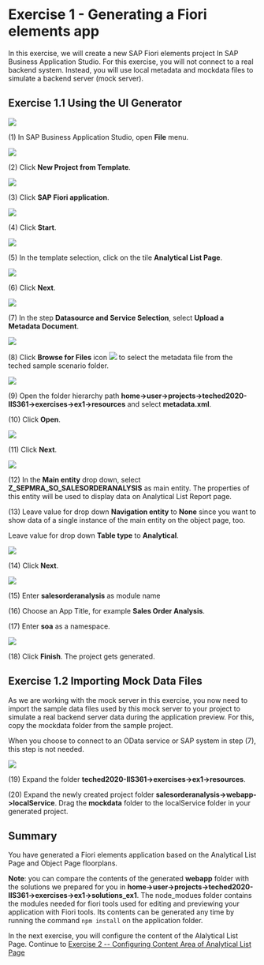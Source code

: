 Exercise 1 - Generating a Fiori elements app
============================================

In this exercise, we will create a new SAP Fiori elements project In SAP Business Application Studio. For this exercise, you will not connect to a real backend system. Instead, you will use local metadata and mockdata files to simulate a backend server (mock server).

Exercise 1.1 Using the UI Generator
-----------------------------------

![](media/image1a.png)

(1) In SAP Business Application Studio, open **File** menu.

![](media/image2a.png)

(2) Click **New Project from Template**.

![](media/image3a.png)

(3) Click **SAP Fiori application**.

![](media/image4a.png)

(4) Click **Start**.

![](media/image5a.png)

(5) In the template selection, click on the tile **Analytical List Page**.

![](media/image6a.png)

(6) Click **Next**.

![](media/image7a.png)

(7) In the step **Datasource and Service Selection**, select **Upload a Metadata Document**.

![](media/image8a.png)

(8) Click **Browse for Files** icon ![](media/image9.png) to select the metadata file from the teched sample scenario folder.

![](media/image9a.png)

(9) Open the folder hierarchy path
**home-\>user-\>projects-\>teched2020-IIS361-\>exercises-\>ex1-\>resources** and select **metadata.xml**.

(10) Click **Open**.

![](media/image10a.png)

(11) Click **Next**.

![](media/image11a.png)

(12) In the **Main entity** drop down, select **Z_SEPMRA_SO_SALESORDERANALYSIS** as main entity. The properties of this entity will be used to display data on Analytical List Report page.

(13) Leave value for drop down **Navigation entity** to **None** since you want to show data of a single instance of the main entity on the object page, too.

Leave value for drop down **Table type** to **Analytical**.

![](media/image12a.png)

(14) Click **Next**.

![](media/image13a.png)

(15) Enter **salesorderanalysis** as module name

(16) Choose an App Title, for example **Sales Order Analysis**.

(17) Enter **soa** as a namespace.

![](media/image14a.png)

(18) Click **Finish**. The project gets generated.

Exercise 1.2 Importing Mock Data Files
--------------------------------------

As we are working with the mock server in this exercise, you now need to import the sample data files used by this mock server to your project to simulate a real backend server data during the application preview. For this, copy the mockdata folder from the sample project.

When you choose to connect to an OData service or SAP system in step (7), this step is not needed.

![](media/image15a.png)

(19) Expand the folder **teched2020-IIS361-\>exercises-\>ex1-\>resources**.

(20) Expand the newly created project folder **salesorderanalysis-\>webapp-\>localService**. Drag the **mockdata** folder to the localService folder in your generated project.

Summary
-------

You have generated a Fiori elements application based on the Analytical List Page and Object Page floorplans. 

**Note**: you can compare the contents of the generated **webapp** folder with the solutions we prepared for you in **home-\>user-\>projects-\>teched2020-IIS361-\>exercises-\>ex1-\>solutions_ex1**. The node_modues folder contains the modules needed for fiori tools used for editing and previewing your application with Fiori tools. Its contents can be generated any time by running the command `npm install` on the application folder.

In the next exercise, you will configure the content of the Alalytical List Page. Continue to [Exercise 2 -- Configuring Content Area of Analytical List Page](../ex2/README.md)
